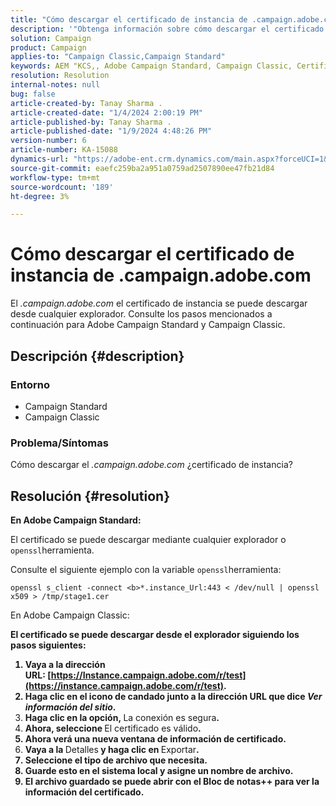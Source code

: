 ```yaml
---
title: "Cómo descargar el certificado de instancia de .campaign.adobe.com"
description: '"Obtenga información sobre cómo descargar el certificado de instancia para Adobe Campaign Standard y Campaign Classic".'
solution: Campaign
product: Campaign
applies-to: "Campaign Classic,Campaign Standard"
keywords: AEM "KCS,, Adobe Campaign Standard, Campaign Classic, Certificado de instancia, .campaign.adobe.com"
resolution: Resolution
internal-notes: null
bug: false
article-created-by: Tanay Sharma .
article-created-date: "1/4/2024 2:00:19 PM"
article-published-by: Tanay Sharma .
article-published-date: "1/9/2024 4:48:26 PM"
version-number: 6
article-number: KA-15088
dynamics-url: "https://adobe-ent.crm.dynamics.com/main.aspx?forceUCI=1&pagetype=entityrecord&etn=knowledgearticle&id=c9b9d690-09ab-ee11-be37-6045bd006c82"
source-git-commit: eaefc259ba2a951a0759ad2507890ee47fb21d84
workflow-type: tm+mt
source-wordcount: '189'
ht-degree: 3%

---
```


# Cómo descargar el certificado de instancia de .campaign.adobe.com


El *.campaign.adobe.com* el certificado de instancia se puede descargar desde cualquier explorador. Consulte los pasos mencionados a continuación para Adobe Campaign Standard y Campaign Classic.

## Descripción {#description}


### Entorno

- Campaign Standard
- Campaign Classic


### Problema/Síntomas

Cómo descargar el *.campaign.adobe.com* ¿certificado de instancia?


## Resolución {#resolution}


<b>En Adobe Campaign Standard:</b>

El certificado se puede descargar mediante cualquier explorador o `openssl`herramienta.

Consulte el siguiente ejemplo con la variable `openssl`herramienta:


```
openssl s_client -connect <b>*.instance_Url:443 < /dev/null | openssl x509 > /tmp/stage1.cer
```




</b>En Adobe Campaign Classic:<b>

El certificado se puede descargar desde el explorador siguiendo los pasos siguientes:

1. Vaya a la dirección URL: [https://Instance.campaign.adobe.com/r/test](https://instance.campaign.adobe.com/r/test).
2. Haga clic en el icono de candado junto a la dirección URL que dice *Ver información del sitio*.
3. Haga clic en la opción, </b>La conexión es segura<b>.
4. Ahora, seleccione </b>El certificado es válido<b>.
5. Ahora verá una nueva ventana de información de certificado.
6. Vaya a la </b>Detalles<b> y haga clic en </b>Exportar<b>.
7. Seleccione el tipo de archivo que necesita.
8. Guarde esto en el sistema local y asigne un nombre de archivo.
9. El archivo guardado se puede abrir con el Bloc de notas++ para ver la información del certificado.



